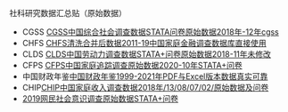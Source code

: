 社科研究数据汇总贴（原始数据）
* CGSS [CGSS中国综合社会调查数据STATA问卷原始数据2018年-12年cgss](https://item.taobao.com/item.htm?spm=a1z10.3-c.w4002-22455781290.65.1cf27555uf3Nu6&id=694016460619)
* CHFS [CHFS清洗合并后数据2011-19中国家庭金融调查数据库直接使用](https://item.taobao.com/item.htm?spm=a1z10.3-c.w4002-22455781290.52.1cf27555uf3Nu6&id=693322225616)
* CLDS [CLDS中国劳动力调查数据STATA+问卷原始数据2018-11年未修改](https://item.taobao.com/item.htm?spm=a1z10.3-c.w4002-22455781290.72.1cf27555uf3Nu6&id=694401660814)
* CFPS [CFPS中国家庭追踪调查原始数据2020-10年STATA+问卷](https://item.taobao.com/item.htm?spm=a1z10.3-c.w4002-22455781290.95.1cf27555uf3Nu6&id=695113039758)
* 中国财政年鉴[中国财政年鉴1999-2021年PDF与Excel版本数据真实可靠](https://item.taobao.com/item.htm?spm=a1z10.3-c.w4002-22455781290.45.1cf27555uf3Nu6&id=692971700942)
* CHIP[CHIP中国家庭收入调查数据2018年/13/08/07/02/原始数据及问卷](https://item.taobao.com/item.htm?spm=a1z10.3-c.w4002-22455781290.79.1cf27555uf3Nu6&id=694617158849)
* [2019网民社会意识调查原始数据STATA+问卷](https://item.taobao.com/item.htm?spm=a1z10.3-c.w4002-22455781290.97.1cf27555uf3Nu6&id=695190205395)
